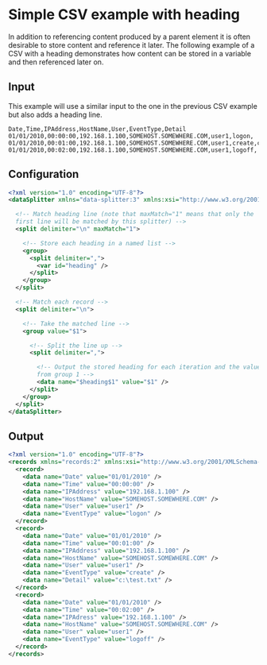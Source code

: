 # Simple CSV example with heading

In addition to referencing content produced by a parent element it is often desirable to store content and reference it later. The following example of a CSV with a heading demonstrates how content can be stored in a variable and then referenced later on.

## <a id="sec_1_2_1"></a>Input

This example will use a similar input to the one in the previous CSV example but also adds a heading line.

```
Date,Time,IPAddress,HostName,User,EventType,Detail
01/01/2010,00:00:00,192.168.1.100,SOMEHOST.SOMEWHERE.COM,user1,logon,
01/01/2010,00:01:00,192.168.1.100,SOMEHOST.SOMEWHERE.COM,user1,create,c:\test.txt
01/01/2010,00:02:00,192.168.1.100,SOMEHOST.SOMEWHERE.COM,user1,logoff,
```

## <a id="sec_1_2_2"></a>Configuration

```xml
<?xml version="1.0" encoding="UTF-8"?>
<dataSplitter xmlns="data-splitter:3" xmlns:xsi="http://www.w3.org/2001/XMLSchema-instance" xsi:schemaLocation="data-splitter:3 file://data-splitter-v3.0.xsd" version="3.0">

  <!-- Match heading line (note that maxMatch="1" means that only the
  first line will be matched by this splitter) -->
  <split delimiter="\n" maxMatch="1">

    <!-- Store each heading in a named list -->
    <group>
      <split delimiter=",">
        <var id="heading" />
      </split>
    </group>
  </split>

  <!-- Match each record -->
  <split delimiter="\n">

    <!-- Take the matched line -->
    <group value="$1">

      <!-- Split the line up -->
      <split delimiter=",">

        <!-- Output the stored heading for each iteration and the value
        from group 1 -->
        <data name="$heading$1" value="$1" />
      </split>
    </group>
  </split>
</dataSplitter>
```

## <a id="sec_1_2_3"></a>Output

```xml
<?xml version="1.0" encoding="UTF-8"?>
<records xmlns="records:2" xmlns:xsi="http://www.w3.org/2001/XMLSchema-instance" xsi:schemaLocation="records:2 file://records-v2.0.xsd" version="3.0">
  <record>
    <data name="Date" value="01/01/2010" />
    <data name="Time" value="00:00:00" />
    <data name="IPAddress" value="192.168.1.100" />
    <data name="HostName" value="SOMEHOST.SOMEWHERE.COM" />
    <data name="User" value="user1" />
    <data name="EventType" value="logon" />
  </record>
  <record>
    <data name="Date" value="01/01/2010" />
    <data name="Time" value="00:01:00" />
    <data name="IPAddress" value="192.168.1.100" />
    <data name="HostName" value="SOMEHOST.SOMEWHERE.COM" />
    <data name="User" value="user1" />
    <data name="EventType" value="create" />
    <data name="Detail" value="c:\test.txt" />
  </record>
  <record>
    <data name="Date" value="01/01/2010" />
    <data name="Time" value="00:02:00" />
    <data name="IPAdress" value="192.168.1.100" />
    <data name="HostName" value="SOMEHOST.SOMEWHERE.COM" />
    <data name="User" value="user1" />
    <data name="EventType" value="logoff" />
  </record>
</records>
```